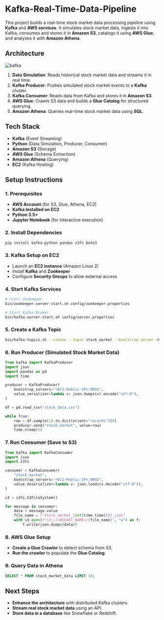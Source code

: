 # Kafka-Real-Time-Data-Pipeline

This project builds a real-time stock market data processing pipeline using **Kafka** and **AWS services**. It simulates stock market data, ingests it into Kafka, consumes and stores it in **Amazon S3**, catalogs it using **AWS Glue**, and analyzes it with **Amazon Athena**.

## Architecture  
![kafka]()

1. **Data Simulation**: Reads historical stock market data and streams it in real time.  
2. **Kafka Producer**: Pushes simulated stock market events to a **Kafka** cluster.  
3. **Kafka Consumer**: Reads data from Kafka and stores it in **Amazon S3**.  
4. **AWS Glue**: Crawls S3 data and builds a **Glue Catalog** for structured querying.  
5. **Amazon Athena**: Queries real-time stock market data using **SQL**.  

## Tech Stack  
- **Kafka** (Event Streaming)  
- **Python** (Data Simulation, Producer, Consumer)  
- **Amazon S3** (Storage)  
- **AWS Glue** (Schema Extraction)  
- **Amazon Athena** (Querying)  
- **EC2** (Kafka Hosting)  

## Setup Instructions  

### 1. Prerequisites  
- **AWS Account** (for S3, Glue, Athena, EC2)  
- **Kafka Installed on EC2**  
- **Python 3.5+**  
- **Jupyter Notebook** (for interactive execution)  

### 2. Install Dependencies  
```bash
pip install kafka-python pandas s3fs boto3
```

### 3. Kafka Setup on EC2  
- Launch an **EC2 instance** (Amazon Linux 2)  
- Install **Kafka** and **Zookeeper**  
- Configure **Security Groups** to allow external access  

### 4. Start Kafka Services  
```bash
# Start Zookeeper
bin/zookeeper-server-start.sh config/zookeeper.properties

# Start Kafka Broker
bin/kafka-server-start.sh config/server.properties
```

### 5. Create a Kafka Topic  
```bash
bin/kafka-topics.sh --create --topic stock_market --bootstrap-server <EC2-Public-IP>:9092 --partitions 1 --replication-factor 1
```

### 6. Run Producer (Simulated Stock Market Data)  
```python
from kafka import KafkaProducer
import json
import pandas as pd
import time

producer = KafkaProducer(
    bootstrap_servers="<EC2-Public-IP>:9092",
    value_serializer=lambda v: json.dumps(v).encode("utf-8"),
)

df = pd.read_csv("stock_data.csv")

while True:
    row = df.sample(1).to_dict(orient="records")[0]
    producer.send("stock_market", value=row)
    time.sleep(1)
```

### 7. Run Consumer (Save to S3)  
```python
from kafka import KafkaConsumer
import json
import s3fs

consumer = KafkaConsumer(
    "stock_market",
    bootstrap_servers="<EC2-Public-IP>:9092",
    value_deserializer=lambda v: json.loads(v.decode("utf-8")),
)

s3 = s3fs.S3FileSystem()

for message in consumer:
    data = message.value
    file_name = f"stock_market_{int(time.time())}.json"
    with s3.open(f"s3://<BUCKET_NAME>/{file_name}", "w") as f:
        f.write(json.dumps(data))
```

### 8. AWS Glue Setup  
- **Create a Glue Crawler** to detect schema from S3.  
- **Run the crawler** to populate the **Glue Catalog**.  

### 9. Query Data in Athena  
```sql
SELECT * FROM stock_market_data LIMIT 10;
```

## Next Steps  
- **Enhance the architecture** with distributed Kafka clusters.  
- **Stream real stock market data** using an API.  
- **Store data in a database** like Snowflake or Redshift.  

